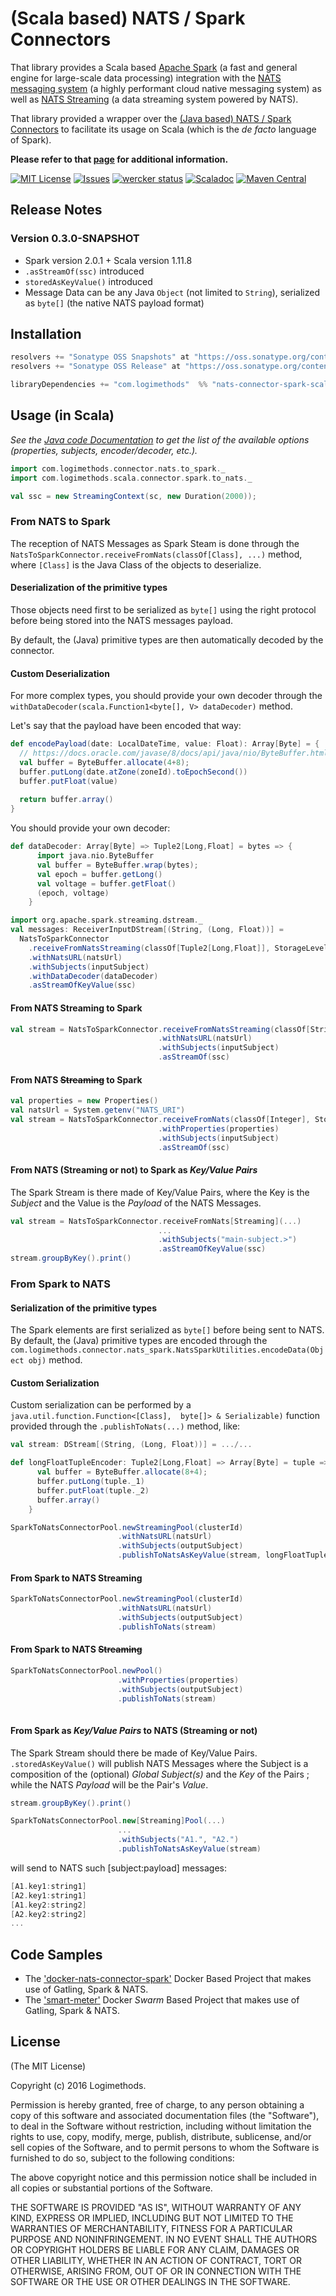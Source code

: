 # (Scala based) NATS / Spark Connectors
That library provides a Scala based [Apache Spark](http://spark.apache.org/) (a fast and general engine for large-scale data processing) integration with the [NATS messaging system](https://nats.io) (a highly performant cloud native messaging system) as well as [NATS Streaming](http://www.nats.io/documentation/streaming/nats-streaming-intro/) (a data streaming system powered by NATS).

That library provided a wrapper over the [(Java based) NATS / Spark Connectors](https://github.com/Logimethods/nats-connector-spark) to facilitate its usage on Scala (which is the *de facto* language of Spark).

**Please refer to that [page](https://github.com/Logimethods/nats-connector-spark) for additional information.**

[![MIT License](https://img.shields.io/npm/l/express.svg)](http://opensource.org/licenses/MIT)
[![Issues](https://img.shields.io/github/issues/Logimethods/nats-connector-spark-scala.svg)](https://github.com/Logimethods/nats-connector-spark-scala/issues)
[![wercker status](https://app.wercker.com/status/4dc494e7708dc596dfc37b65500cf70c/s/master "wercker status")](https://app.wercker.com/project/byKey/4dc494e7708dc596dfc37b65500cf70c)
[![Scaladoc](http://javadoc-badge.appspot.com/com.logimethods/nats-connector-spark-scala_2.10.svg?label=scaladoc)](http://logimethods.github.io/nats-connector-spark-scala/)
[![Maven Central](https://maven-badges.herokuapp.com/maven-central/com.logimethods/nats-connector-spark-scala_2.10/badge.svg)](https://maven-badges.herokuapp.com/maven-central/com.logimethods/nats-connector-spark-scala_2.10)

## Release Notes
### Version 0.3.0-SNAPSHOT
- Spark version 2.0.1 + Scala version 1.11.8
- `.asStreamOf(ssc)` introduced
- `storedAsKeyValue()` introduced
- Message Data can be any Java `Object` (not limited to `String`), serialized as `byte[]` (the native NATS payload format)

## Installation
```Scala
resolvers += "Sonatype OSS Snapshots" at "https://oss.sonatype.org/content/repositories/snapshots"
resolvers += "Sonatype OSS Release" at "https://oss.sonatype.org/content/groups/public/"

libraryDependencies += "com.logimethods"  %% "nats-connector-spark-scala" % "0.2.0"
```

## Usage (in Scala)
_See the [Java code Documentation](https://github.com/Logimethods/nats-connector-spark/blob/master/README.md#usage-in-java) to get the list of the available options (properties, subjects, encoder/decoder, etc.)._
```Scala
import com.logimethods.connector.nats.to_spark._
import com.logimethods.scala.connector.spark.to_nats._

val ssc = new StreamingContext(sc, new Duration(2000));
```
### From NATS to Spark

The reception of NATS Messages as Spark Steam is done through the `NatsToSparkConnector.receiveFromNats(classOf[Class], ...)` method, where `[Class]` is the Java Class of the objects to deserialize.

#### Deserialization of the primitive types

Those objects need first to be serialized as `byte[]` using the right protocol before being stored into the NATS messages payload.

By default, the (Java) primitive types are then automatically decoded by the connector.

#### Custom Deserialization

For more complex types, you should provide your own decoder through the `withDataDecoder(scala.Function1<byte[], V> dataDecoder)` method.

Let's say that the payload have been encoded that way:
```Scala
def encodePayload(date: LocalDateTime, value: Float): Array[Byte] = {
  // https://docs.oracle.com/javase/8/docs/api/java/nio/ByteBuffer.html
  val buffer = ByteBuffer.allocate(4+8);
  buffer.putLong(date.atZone(zoneId).toEpochSecond())
  buffer.putFloat(value)
  
  return buffer.array()    
}
```

You should provide your own decoder:

```Scala
def dataDecoder: Array[Byte] => Tuple2[Long,Float] = bytes => {
      import java.nio.ByteBuffer
      val buffer = ByteBuffer.wrap(bytes);
      val epoch = buffer.getLong()
      val voltage = buffer.getFloat()
      (epoch, voltage)  
    }

import org.apache.spark.streaming.dstream._
val messages: ReceiverInputDStream[(String, (Long, Float))] =
  NatsToSparkConnector
    .receiveFromNatsStreaming(classOf[Tuple2[Long,Float]], StorageLevel.MEMORY_ONLY, clusterId)
    .withNatsURL(natsUrl)
    .withSubjects(inputSubject)
    .withDataDecoder(dataDecoder)
    .asStreamOfKeyValue(ssc)
```

#### From NATS Streaming to Spark
```Scala
val stream = NatsToSparkConnector.receiveFromNatsStreaming(classOf[String], StorageLevel.MEMORY_ONLY, clusterId)
                                 .withNatsURL(natsUrl)
                                 .withSubjects(inputSubject)
                                 .asStreamOf(ssc)
```
#### From NATS ~~Streaming~~ to Spark
```Scala
val properties = new Properties()
val natsUrl = System.getenv("NATS_URI")
val stream = NatsToSparkConnector.receiveFromNats(classOf[Integer], StorageLevel.MEMORY_ONLY)
                                 .withProperties(properties)
                                 .withSubjects(inputSubject)
                                 .asStreamOf(ssc)
```

#### From NATS (Streaming or not) to Spark as *Key/Value Pairs*

The Spark Stream is there made of Key/Value Pairs, where the Key is the _Subject_ and the Value is the _Payload_ of the NATS Messages.

```Scala
val stream = NatsToSparkConnector.receiveFromNats[Streaming](...)
                                 ...
                                 .withSubjects("main-subject.>")
                                 .asStreamOfKeyValue(ssc)
stream.groupByKey().print()
```

### From Spark to NATS

#### Serialization of the primitive types

The Spark elements are first serialized as `byte[]` before being sent to NATS. By default, the (Java) primitive types are encoded through the `com.logimethods.connector.nats_spark.NatsSparkUtilities.encodeData(Object obj)` method.

#### Custom Serialization

Custom serialization can be performed by a `java.util.function.Function<[Class],  byte[]> & Serializable)` function provided through the `.publishToNats(...)` method, like:

```scala
val stream: DStream[(String, (Long, Float))] = .../...

def longFloatTupleEncoder: Tuple2[Long,Float] => Array[Byte] = tuple => {        
      val buffer = ByteBuffer.allocate(8+4);
      buffer.putLong(tuple._1)
      buffer.putFloat(tuple._2)        
      buffer.array()    
    }

SparkToNatsConnectorPool.newStreamingPool(clusterId)
                        .withNatsURL(natsUrl)
                        .withSubjects(outputSubject)
                        .publishToNatsAsKeyValue(stream, longFloatTupleEncoder)
```

#### From Spark to NATS Streaming
```Scala
SparkToNatsConnectorPool.newStreamingPool(clusterId)
                        .withNatsURL(natsUrl)
                        .withSubjects(outputSubject)
                        .publishToNats(stream)
```

#### From Spark to NATS ~~Streaming~~
```Scala
SparkToNatsConnectorPool.newPool()
                        .withProperties(properties)
                        .withSubjects(outputSubject)
                        .publishToNats(stream)
                        
```
#### From Spark as *Key/Value Pairs* to NATS (Streaming or not)

The Spark Stream should there be made of Key/Value Pairs. `.storedAsKeyValue()` will publish NATS Messages where the Subject is a composition of the (optional) _Global Subject(s)_ and the _Key_ of the Pairs ; while the NATS _Payload_ will be the Pair's _Value_.

```scala
stream.groupByKey().print()

SparkToNatsConnectorPool.new[Streaming]Pool(...)
                        ...
                        .withSubjects("A1.", "A2.")
                        .publishToNatsAsKeyValue(stream)
```
will send to NATS such [subject:payload] messages:
```scala
[A1.key1:string1]
[A2.key1:string1]
[A1.key2:string2]
[A2.key2:string2]
...
```
## Code Samples
* The ['docker-nats-connector-spark'](https://github.com/Logimethods/docker-nats-connector-spark) Docker Based Project that makes use of Gatling, Spark & NATS.
* The ['smart-meter'](https://github.com/Logimethods/smart-meter) Docker *Swarm* Based Project that makes use of Gatling, Spark & NATS.

## License

(The MIT License)

Copyright (c) 2016 Logimethods.

Permission is hereby granted, free of charge, to any person obtaining a copy
of this software and associated documentation files (the "Software"), to
deal in the Software without restriction, including without limitation the
rights to use, copy, modify, merge, publish, distribute, sublicense, and/or
sell copies of the Software, and to permit persons to whom the Software is
furnished to do so, subject to the following conditions:

The above copyright notice and this permission notice shall be included in
all copies or substantial portions of the Software.

THE SOFTWARE IS PROVIDED "AS IS", WITHOUT WARRANTY OF ANY KIND, EXPRESS OR
IMPLIED, INCLUDING BUT NOT LIMITED TO THE WARRANTIES OF MERCHANTABILITY,
FITNESS FOR A PARTICULAR PURPOSE AND NONINFRINGEMENT. IN NO EVENT SHALL THE
AUTHORS OR COPYRIGHT HOLDERS BE LIABLE FOR ANY CLAIM, DAMAGES OR OTHER
LIABILITY, WHETHER IN AN ACTION OF CONTRACT, TORT OR OTHERWISE, ARISING
FROM, OUT OF OR IN CONNECTION WITH THE SOFTWARE OR THE USE OR OTHER DEALINGS
IN THE SOFTWARE.
